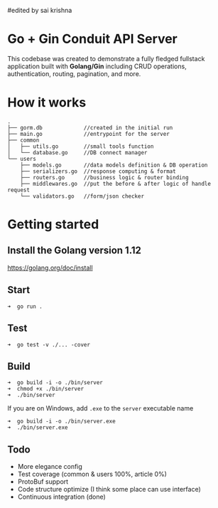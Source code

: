 #edited by sai krishna
# Go + Gin Conduit API Server

This codebase was created to demonstrate a fully fledged fullstack application built with **Golang/Gin** including CRUD operations, authentication, routing, pagination, and more.

# How it works

```
.
├── gorm.db             //created in the initial run
├── main.go             //entrypoint for the server
├── common
│   ├── utils.go        //small tools function
│   └── database.go     //DB connect manager
└── users
    ├── models.go       //data models definition & DB operation
    ├── serializers.go  //response computing & format
    ├── routers.go      //business logic & router binding
    ├── middlewares.go  //put the before & after logic of handle request
    └── validators.go   //form/json checker
```

# Getting started

## Install the Golang version 1.12

https://golang.org/doc/install

## Start

```
➜  go run .
```

## Test

```
➜  go test -v ./... -cover
```

## Build

```
➜  go build -i -o ./bin/server
➜  chmod +x ./bin/server
➜  ./bin/server
```

If you are on Windows, add `.exe` to the `server` executable name

```
➜  go build -i -o ./bin/server.exe
➜  ./bin/server.exe
```

## Todo

- More elegance config
- Test coverage (common & users 100%, article 0%)
- ProtoBuf support
- Code structure optimize (I think some place can use interface)
- Continuous integration (done)

